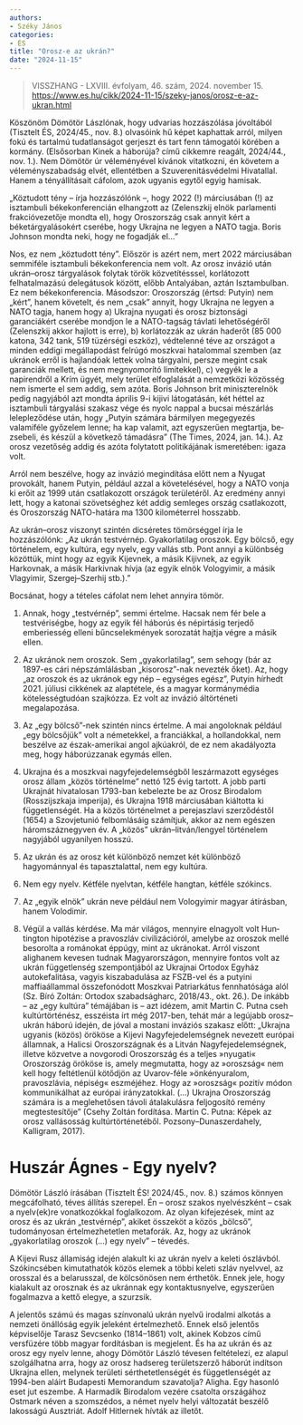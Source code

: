 ```yaml
---
authors:
- Széky János
categories:
- ÉS
title: "Orosz-e az ukrán?"
date: "2024-11-15"
---
```


> VISSZHANG - LXVIII. évfolyam, 46. szám, 2024. november 15.
> https://www.es.hu/cikk/2024-11-15/szeky-janos/orosz-e-az-ukran.html

Köszönöm Dömötör Lászlónak, hogy udvarias hozzászólása jóvoltából (Tisztelt ÉS, 2024/45., nov. 8.) olvasóink hű képet kaphattak arról, milyen fokú és tartalmú tudatlanságot gerjeszt és tart fenn támogatói körében a kormány. (Elsősorban Kinek a há­bo­rúja? című cikkemre reagált, 2024/44., nov. 1.). Nem Dömötör úr véleményével kívánok vitatkozni, én követem a véleményszabadság elvét, ellentétben a Szuverenitásvédelmi Hivatallal. Hanem a tényállításait cáfolom, azok ugyanis egytől egyig hamisak.

„Köztudott tény – írja hozzászólónk –, hogy 2022 (!) márciusában (!) az isztambuli békekonferencián elhangzott az (Zelenszkij elnök parlamenti frakcióvezetője mondta el), hogy Oroszország csak annyit kért a béketárgyalásokért cserébe, hogy Ukrajna ne legyen a NATO tagja. Boris Johnson mondta neki, hogy ne fogadják el…”

Nos, ez nem „köztudott tény”. Először is azért nem, mert 2022 márciusában semmiféle isztambuli békekonferencia nem volt. Az orosz invázió után ukrán–orosz tárgyalások folytak török közvetítésssel, korlátozott felhatalmazású delegátusok között, előbb Antalyában, aztán Isztambulban. Ez nem békekonferencia. Másodszor: Oroszország (értsd: Putyin) nem „kért”, hanem követelt, és nem „csak” annyit, hogy Ukrajna ne legyen a NATO tagja, hanem hogy a) Ukrajna nyugati és orosz biztonsági garanciákért cserébe mondjon le a NATO-tagság távlati lehetőségéről (Zelenszkij akkor hajlott is erre), b) korlátozzák az ukrán haderőt (85 000 katona, 342 tank, 519 tüzérségi eszköz), védtelenné téve az országot a minden eddigi megállapodást felrúgó moszkvai hatalommal szemben (az ukránok erről is hajlandóak lettek volna tárgyalni, persze megint csak garanciák mellett, és nem megnyomorító li­mi­tekkel), c) vegyék le a napirendről a Krím ügyét, mely terület elfoglalását a nemzetközi közösség nem ismerte el sem addig, sem azóta. Boris Johnson brit miniszterelnök pedig nagyjából azt mondta április 9-i kijivi látogatásán, két héttel az isztambu­li tárgyalási szakasz vége és nyolc nappal a bucsai mé­szár­lás lelepleződése után, hogy „Putyin számára bármilyen megegyezés valamiféle győzelem lenne; ha kap vala­mit, azt egyszerűen megtartja, be­zse­beli, és készül a következő támadás­ra” (The Times, 2024, jan. 14.). Az orosz vezetőség addig és azóta folytatott politikájának ismeretében: igaza volt.

Arról nem beszélve, hogy az invázió megindítása előtt nem a Nyugat provokált, hanem Putyin, például azzal a követelésével, hogy a NATO vonja ki erőit az 1999 után csatlakozott országok területéről. Az eredmény annyi lett, hogy a katonai szövetséghez két addig semleges ország csatlakozott, és Oroszország NATO-határa ma 1300 kilométerrel hosszabb.

Az ukrán–orosz viszonyt szintén dicséretes tömörséggel írja le hozzászólónk: „Az ukrán testvérnép. Gyakorlatilag oroszok. Egy bölcső, egy történelem, egy kultúra, egy nyelv, egy vallás stb. Pont annyi a különbség közöttük, mint hogy az egyik Kijevnek, a másik Kijivnek, az egyik Harkovnak, a másik Harkivnak hívja (az egyik elnök Vologyimir, a másik Vlagyimir, Szergej–Szerhij stb.).”

Bocsánat, hogy a tételes cáfolat nem lehet annyira tömör.

1. Annak, hogy „testvérnép”, semmi értelme. Hacsak nem fér bele a testvériségbe, hogy az egyik fél háborús és népirtásig terjedő emberiesség elleni bűncselekmények sorozatát hajtja végre a másik ellen.

2. Az ukránok nem oroszok. Sem „gyakorlatilag”, sem sehogy (bár az 1897-es cári népszámlálásban „kis­orosz”-nak nevezték őket). Az, hogy „az oroszok és az ukránok egy nép – egységes egész”, Putyin hírhedt 2021. júliusi cikkének az alaptétele, és a magyar kormánymédia kötelességtudóan szajkózza. Ez volt az invázió áltörténeti megalapozása.

3. Az „egy bölcső”-nek szintén nincs értelme. A mai angoloknak például „egy bölcsőjük” volt a németekkel, a franciákkal, a hollandokkal, nem beszélve az észak-amerikai angol ajkúakról, de ez nem akadályozta meg, hogy háborúzzanak egymás ellen.

4. Ukrajna és a moszkvai nagyfejedelemségből leszármazott egységes orosz állam „közös történelme” nettó 125 évig tartott. A jobb parti Ukrajnát hivatalosan 1793-ban kebelezte be az Orosz Birodalom (Rosszijszkaja imperija), és Ukrajna 1918 márciusában kiáltotta ki függetlenségét. Ha a közös történelmet a perejaszlavi szerződéstől (1654) a Szovjetunió felbomlásáig számítjuk, akkor az nem egészen háromszáznegyven év. A „közös” ukrán–litván/lengyel történelem nagyjából ugyanilyen hosszú.

5. Az ukrán és az orosz két különböző nemzet két külön­bö­ző hagyománnyal és tapasztalattal, nem egy kultú­ra.

6. Nem egy nyelv. Kétféle nyelvtan, kétféle hangtan, kétféle szókincs.

7. Az „egyik elnök” ukrán neve például nem Vologyimir magyar átírásban, hanem Volodimir.

8. Végül a vallás kérdése. Ma már világos, mennyire elnagyolt volt Hun­tington hipotézise a pravoszláv civilizációról, amelybe az oroszok mellé besorolta a románokat éppúgy, mint az ukránokat. Arról viszont alighanem kevesen tudnak Magyarországon, mennyire fontos volt az ukrán függetlenség szempontjából az Ukrajnai Ortodox Egyház autokefalitása, vagyis kiszabadulása az FSZB-vel és a putyini maffiaállammal összefonódott Moszkvai Patriarkátus fennhatósága alól (Sz. Bíró Zoltán: Ortodox szabadságharc, 2018/43., okt. 26.). De inkább – az „egy kultúra” témájában is – azt idézem, amit Martin C. Putna cseh kultúrtörténész, esszéista írt még 2017-ben, tehát már a legújabb orosz–ukrán háború idején, de jóval a mostani inváziós szakasz előtt: „Ukrajna ugyanis (közös) örököse a Kijevi Nagyfejedelemségnek nevezett európai államnak, a Halicsi Oroszországnak és a Litván Nagyfejedelemségnek, illetve közvetve a novgorodi Oroszország és a teljes »nyugati« Oroszország örököse is, amely megmutatta, hogy az »oroszság« nem kell hogy feltétlenül kötődjön az Uvarov-féle »önkényuralom, pravoszlávia, népiség« eszméjéhez. Hogy az »oroszság« pozitív módon kommunikálhat az európai irányzatokkal. (…) Ukrajna Oroszország számára is a meglehetősen távoli átalakulásra feljogosító remény megtestesítője” (Csehy Zoltán fordítása. Martin C. Putna: Képek az orosz vallásosság kultúrtörténetéből. Pozsony–Dunaszerdahely, Kalligram, 2017).

# Huszár Ágnes - Egy nyelv?

Dömötör László írásában (Tisztelt ÉS! 2024/45., nov. 8.) számos könnyen megcáfolható, téves állítás szerepel. Én – orosz szakos nyelvészként – csak a nyelv(ek)re vonatkozókkal foglalkozom. Az olyan kifejezések, mint az orosz és az ukrán „testvérnép”, akiket összeköt a közös „bölcső”, tudományosan értelmezhetetlen metaforák. Az, hogy az ukránok „gyakorlatilag oroszok (...) egy nyelv” – tévedés.

A Kijevi Rusz államiság idején alakult ki az ukrán nyelv a keleti ószlávból. Szókincsében kimutathatók közös elemek a többi keleti szláv nyelvvel, az orosszal és a belarusszal, de kölcsönösen nem érthetők. Ennek jele, hogy kialakult az orosznak és az ukránnak egy kontaktusnyelve, egyszerűen fogalmazva a kettő elegye, a szurzsik.

A jelentős számú és magas színvonalú ukrán nyelvű irodalmi alkotás a nemzeti önállóság egyik jeleként értelmezhető. Ennek első jelentős képviselője Tarasz Sevcsenko (1814–1861) volt, akinek Kobzos című versfüzére több magyar fordításban is megjelent. És ha az ukrán és az orosz egy nyelv lenne, ahogy Dömötör László tévesen feltételezi, ez alapul szolgálhatna arra, hogy az orosz hadsereg területszerző háborút indítson Ukrajna ellen, melynek területi sérthetetlenségét és függetlenségét az 1994-ben aláírt Budapesti Memorandum szavatolja? Aligha. Egy hasonló eset jut eszembe. A Harmadik Birodalom vezére csatolta országához Ostmark néven a szomszédos, a német nyelv helyi változatát beszélő lakosságú Ausztriát. Adolf Hitlernek hívták az illetőt.
